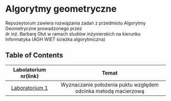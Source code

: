 # Algorytmy geometryczne

Repozeytorum zawiera rozwiązania zadań z przedmiotu Algorytmy Geometryczne prowadzonego przez<br>
dr inż. Barbarę Głut w ramach studiów inżynierskich na kierunku Informatyka (AGH WIET ścieżka algorytmiczna)<br>

## Table of Contents
| Labolatorium nr(link) | Temat |
|:-------------:|:-------------:|
| [Laboratorium 1](https://github.com/sumo-slonik/Algorytmy_geometryczne/blob/main/Lab%201/lab_1_geometryczne.ipynb) | Wyznaczanie położenia puktu względem odcinka metodą macierzową
